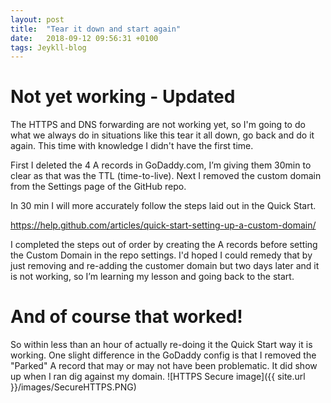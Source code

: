 ```yaml
---
layout: post
title:  "Tear it down and start again"
date:   2018-09-12 09:56:31 +0100
tags: Jeykll-blog
---
```


# Not yet working - Updated
The HTTPS and DNS forwarding are not working yet, so I'm going to do what we always do in situations like this tear it all down, go back and do it again. This time with knowledge I didn't have the first time.

First I deleted the 4 A records in GoDaddy.com, I’m giving them 30min to clear as that was the TTL (time-to-live).
Next I removed the custom domain from the Settings page of the GitHub repo.

In 30 min I will more accurately follow the steps laid out in the Quick Start.

<a href="https://help.github.com/articles/quick-start-setting-up-a-custom-domain/">https://help.github.com/articles/quick-start-setting-up-a-custom-domain/</a>

I completed the steps out of order by creating the A records before setting the Custom Domain in the repo settings. I'd hoped I could remedy that by just removing and re-adding the customer domain but two days later and it is not working, so I’m learning my lesson and going back to the start.

# And of course that worked!
So within less than an hour of actually re-doing it the Quick Start way it is working. One slight difference in the GoDaddy config is that I removed the "Parked" A record that may or may not have been problematic. It did show up when I ran dig against my domain.
![HTTPS Secure image]({{ site.url }}/images/SecureHTTPS.PNG)